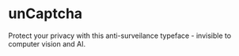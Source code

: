 # unCaptcha
Protect your privacy with this anti-surveilance typeface - invisible to computer vision and AI.
